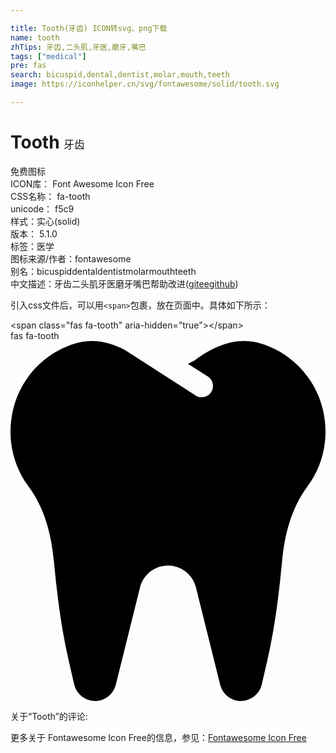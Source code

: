 ```yaml
---

title: Tooth(牙齿) ICON转svg、png下载
name: tooth
zhTips: 牙齿,二头肌,牙医,磨牙,嘴巴
tags: ["medical"]
pre: fas
search: bicuspid,dental,dentist,molar,mouth,teeth
image: https://iconhelper.cn/svg/fontawesome/solid/tooth.svg

---
```


# Tooth  <small style="font-size: 60%;font-weight: 100">牙齿</small>


<div class="detail-page">
<p>
<span><span class="badge-success badge">免费图标</span> </span>
<br/>
<span>
ICON库：
<span class="badge-secondary badge">Font Awesome Icon Free</span> 
</span>
<br/>
<span>
CSS名称：
<span class="badge-secondary badge">fa-tooth</span> 
</span>
<br/>
<span>
unicode：
<span class="badge-secondary badge">f5c9</span> 
<copy-btn content='f5c9' btn-title=""></copy-btn>
<copy-btn :content='String.fromCodePoint(parseInt("f5c9", 16))' btn-title="复制U"></copy-btn>
</span><br/><span>样式：<span class="badge-light badge">实心(solid)</span></span>
<br/>
<span>
版本：
<span class="badge-secondary badge">5.1.0</span> 
</span><br/><span>标签：<span class="badge-light badge"><router-link to="/tags/medical.html">医学</router-link></span></span>
<br/>
<span>图标来源/作者：<span class="badge-light badge">fontawesome</span></span> 
<br/>
<span>别名：<span class="badge-light badge">bicuspid</span><span class="badge-light badge">dental</span><span class="badge-light badge">dentist</span><span class="badge-light badge">molar</span><span class="badge-light badge">mouth</span><span class="badge-light badge">teeth</span></span><br/><span class="zh-detail">中文描述：<span class="badge-primary badge">牙齿</span><span class="badge-primary badge">二头肌</span><span class="badge-primary badge">牙医</span><span class="badge-primary badge">磨牙</span><span class="badge-primary badge">嘴巴</span><span class="help-link"><span>帮助改进</span>(<a href="https://gitee.com/liuwave/icon-helper/edit/master/json/fontawesome/solid/tooth.json" target="_blank" rel="noopener noreferrer">gitee</a><a href="https://github.com/liuwave/icon-helper/edit/master/json/fontawesome/solid/tooth.json" target="_blank" rel="noopener noreferrer">github</a></span>)</span><br/>
</p>
</div>
<div class="alert alert-dark">
  <i class="fas fa-tooth fa-xs"></i>
  <i class="fas fa-tooth fa-sm"></i>
  <i class="fas fa-tooth fa-lg"></i>
  <i class="fas fa-tooth fa-2x"></i>
  <i class="fas fa-tooth fa-3x"></i>
  <i class="fas fa-tooth fa-5x"></i>
  <i class="fas fa-tooth fa-7x"></i>
</div>
<div>
  <p>引入css文件后，可以用<code>&lt;span&gt;</code>包裹，放在页面中。具体如下所示：    
  </p>
  <div class="alert alert-primary" style="font-size: 14px">
    &lt;span class="fas fa-tooth" aria-hidden="true"&gt;&lt;/span&gt;
    <copy-btn content='<span class="fas fa-tooth" aria-hidden="true"></span>'></copy-btn>
  </div>
  <div class="alert alert-secondary">
    <i class="fas fa-tooth"
    style="font-size: 24px"
    aria-hidden="true"></i> fas fa-tooth
    <copy-btn content="fas fa-tooth" btn-title="复制图标名称"></copy-btn>
  </div>
</div>
<div id="svg" class="svg-wrap">
<svg xmlns="http://www.w3.org/2000/svg" viewBox="0 0 448 512"><path d="M443.98 96.25c-11.01-45.22-47.11-82.06-92.01-93.72-32.19-8.36-63 5.1-89.14 24.33-3.25 2.39-6.96 3.73-10.5 5.48l28.32 18.21c7.42 4.77 9.58 14.67 4.8 22.11-4.46 6.95-14.27 9.86-22.11 4.8L162.83 12.84c-20.7-10.85-43.38-16.4-66.81-10.31-44.9 11.67-81 48.5-92.01 93.72-10.13 41.62-.42 80.81 21.5 110.43 23.36 31.57 32.68 68.66 36.29 107.35 4.4 47.16 10.33 94.16 20.94 140.32l7.8 33.95c3.19 13.87 15.49 23.7 29.67 23.7 13.97 0 26.15-9.55 29.54-23.16l34.47-138.42c4.56-18.32 20.96-31.16 39.76-31.16s35.2 12.85 39.76 31.16l34.47 138.42c3.39 13.61 15.57 23.16 29.54 23.16 14.18 0 26.48-9.83 29.67-23.7l7.8-33.95c10.61-46.15 16.53-93.16 20.94-140.32 3.61-38.7 12.93-75.78 36.29-107.35 21.95-29.61 31.66-68.8 21.53-110.43z"/></svg>
</div>
<detail full-name='fa-tooth'></detail>
<div>
<p>关于“Tooth”的评论:</p>
</div>
<Vssue title="关于“Tooth”的评论" ></Vssue>    
<div><p>更多关于  Fontawesome Icon Free的信息，参见：<a target="_blank" href="https://iconhelper.cn/fontawesome.html">Fontawesome Icon Free</a>
</p></div>

